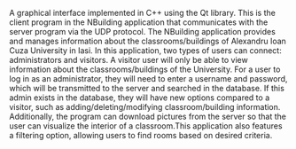 A graphical interface implemented in C++ using the Qt library. This is the client program in the NBuilding application that communicates with the server program via the UDP
protocol. The NBuilding application provides and manages information about the classrooms/buildings of Alexandru Ioan Cuza University in Iasi. In this application, two types of 
users can connect: administrators and visitors. A visitor user will only be able to view information about the classrooms/buildings of the University. For a user to log in as an
administrator, they will need to enter a username and password, which will be transmitted to the server and searched in the database. If this admin exists in the database, 
they will have new options compared to a visitor, such as adding/deleting/modifying classroom/building information. Additionally, the program can download pictures from the server
so that the user can visualize the interior of a classroom.This application also features a filtering option, allowing users to find rooms based on desired criteria.
